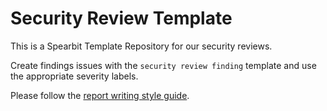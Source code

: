 # Security Review Template

This is a Spearbit Template Repository for our security reviews.

Create findings issues with the `security review finding` template and use the appropriate severity labels. 

Please follow the [report writing style guide](https://hackmd.io/@spearbit/S1T63tOqt).

